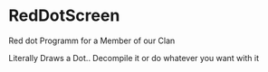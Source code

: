 # RedDotScreen
Red dot Programm for a Member of our Clan

Literally Draws a Dot.. Decompile it or do whatever you want with it
